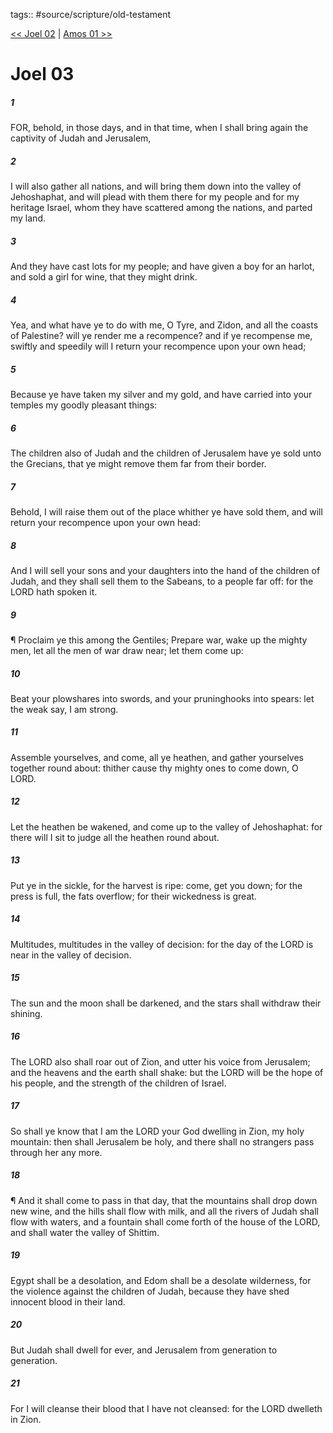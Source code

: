 tags:: #source/scripture/old-testament

[<< Joel 02](old-testament/29_Joel/Joel_02.md) | [Amos 01 >>](old-testament/30_Amos/Amos_01.md)

# Joel 03

##### 1

FOR, behold, in those days, and in that time, when I shall bring again the captivity of Judah and Jerusalem,

##### 2

I will also gather all nations, and will bring them down into the valley of Jehoshaphat, and will plead with them there for my people and for my heritage Israel, whom they have scattered among the nations, and parted my land.

##### 3

And they have cast lots for my people; and have given a boy for an harlot, and sold a girl for wine, that they might drink.

##### 4

Yea, and what have ye to do with me, O Tyre, and Zidon, and all the coasts of Palestine? will ye render me a recompence? and if ye recompense me, swiftly and speedily will I return your recompence upon your own head;

##### 5

Because ye have taken my silver and my gold, and have carried into your temples my goodly pleasant things:

##### 6

The children also of Judah and the children of Jerusalem have ye sold unto the Grecians, that ye might remove them far from their border.

##### 7

Behold, I will raise them out of the place whither ye have sold them, and will return your recompence upon your own head:

##### 8

And I will sell your sons and your daughters into the hand of the children of Judah, and they shall sell them to the Sabeans, to a people far off: for the LORD hath spoken it.

##### 9

¶ Proclaim ye this among the Gentiles; Prepare war, wake up the mighty men, let all the men of war draw near; let them come up:

##### 10

Beat your plowshares into swords, and your pruninghooks into spears: let the weak say, I am strong.

##### 11

Assemble yourselves, and come, all ye heathen, and gather yourselves together round about: thither cause thy mighty ones to come down, O LORD.

##### 12

Let the heathen be wakened, and come up to the valley of Jehoshaphat: for there will I sit to judge all the heathen round about.

##### 13

Put ye in the sickle, for the harvest is ripe: come, get you down; for the press is full, the fats overflow; for their wickedness is great.

##### 14

Multitudes, multitudes in the valley of decision: for the day of the LORD is near in the valley of decision.

##### 15

The sun and the moon shall be darkened, and the stars shall withdraw their shining.

##### 16

The LORD also shall roar out of Zion, and utter his voice from Jerusalem; and the heavens and the earth shall shake: but the LORD will be the hope of his people, and the strength of the children of Israel.

##### 17

So shall ye know that I am the LORD your God dwelling in Zion, my holy mountain: then shall Jerusalem be holy, and there shall no strangers pass through her any more.

##### 18

¶ And it shall come to pass in that day, that the mountains shall drop down new wine, and the hills shall flow with milk, and all the rivers of Judah shall flow with waters, and a fountain shall come forth of the house of the LORD, and shall water the valley of Shittim.

##### 19

Egypt shall be a desolation, and Edom shall be a desolate wilderness, for the violence against the children of Judah, because they have shed innocent blood in their land.

##### 20

But Judah shall dwell for ever, and Jerusalem from generation to generation.

##### 21

For I will cleanse their blood that I have not cleansed: for the LORD dwelleth in Zion.
